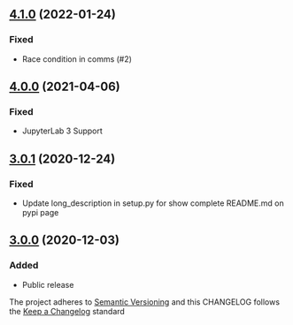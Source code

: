 ## [4.1.0](https://github.com/deshaw/jupyterlab-pyflyby/compare/v4.0.0...v4.1.0) (2022-01-24)

### Fixed

- Race condition in comms (#2)

## [4.0.0](https://github.com/deshaw/jupyterlab-pyflyby/compare/v3.010...v4.0.0) (2021-04-06)

### Fixed

- JupyterLab 3 Support

## [3.0.1](https://github.com/deshaw/jupyterlab-pyflyby/compare/v3.0.0...v3.0.1) (2020-12-24)

### Fixed

- Update long_description in setup.py for show complete README.md on pypi page

## [3.0.0](https://github.com/deshaw/jupyterlab-pyflyby/compare/v3.0.0...v3.0.0) (2020-12-03)

### Added

- Public release

The project adheres to [Semantic Versioning](https://semver.org/spec/v2.0.0.html) and
this CHANGELOG follows the [Keep a Changelog](https://keepachangelog.com/en/1.0.0/) standard
